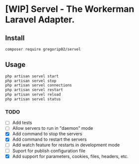 # [WIP] Servel - The Workerman Laravel Adapter.

## Install

```sh
composer require gregorip02/servel
```

## Usage

```sh
php artisan servel start
php artisan servel stop
php artisan servel connections
php artisan servel restart
php artisan servel reload
php artisan servel status
```

### TODO
- [ ] Add tests
- [ ] Allow servers to run in "daemon" mode
- [x] Add command to stop the servers
- [x] Add command to restart the servers
- [ ] Add watch feature for restarts in development mode
- [ ] Suport for publish configuration file
- [x] Add support for parameters, cookies, files, headers, etc.

